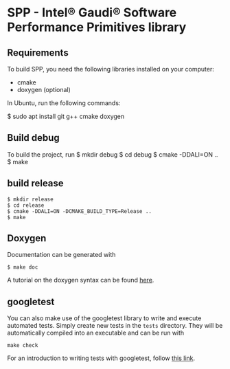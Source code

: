 # SPP - Intel&reg; Gaudi&reg; Software Performance Primitives library

## Requirements

To build SPP, you need the following libraries installed on your computer:

- cmake
- doxygen (optional)

In Ubuntu, run the following commands:

$ sudo apt install git g++ cmake doxygen

## Build debug

To build the project, run
    $ mkdir debug
    $ cd debug
    $ cmake -DDALI=ON ..
    $ make


## build release
    $ mkdir release
    $ cd release
    $ cmake -DDALI=ON -DCMAKE_BUILD_TYPE=Release ..
    $ make

## Doxygen

Documentation can be generated with

    $ make doc

A tutorial on the doxygen syntax can be found [here](http://www.stack.nl/~dimitri/doxygen/manual/docblocks.html).

## googletest

You can also make use of the googletest library to write and execute automated tests.
Simply create new tests in the `tests` directory.
They will be automatically compiled into an executable and can be run with

    make check

For an introduction to writing tests with googletest, follow [this link](http://code.google.com/p/googletest/wiki/Primer).

